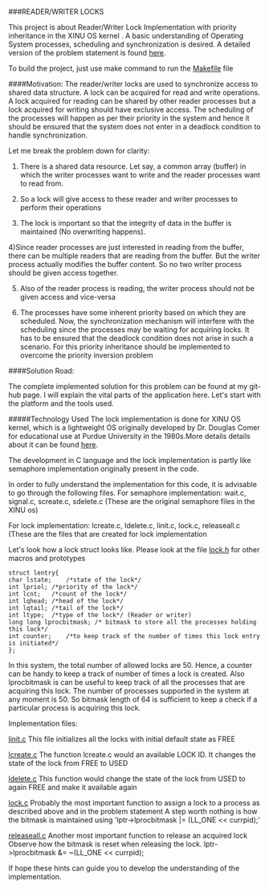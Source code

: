 ###READER/WRITER LOCKS

This project is about Reader/Writer Lock Implementation with priority inheritance in the XINU OS kernel . A basic understanding of Operating System processes, scheduling and synchronization is desired.
A detailed version of the problem statement is found [here](https://github.com/NeetishPathak/SYSTEM-PROJECTS/blob/master/OS%20Locks/Problem_Statement.md).

To build the project, just use make command to run the [Makefile](https://github.com/NeetishPathak/SYSTEM-PROJECTS/blob/master/OS%20Locks/compile/Makefile) file

####Motivation:
The reader/writer locks are used to synchronize access to shared data structure. A lock can be acquired for read and write operations. A lock acquired for reading can be shared by other reader processes but a lock acquired for writing should have exclusive access. The scheduling of the processes will happen as per their priority in the system and hence it should be ensured that the system does not enter in a deadlock condition to handle synchronization.

Let me break the problem down for clarity:

1) There is a shared data resource. Let say, a common array (buffer) in which the writer processes want to write and the reader processes want to read from.

2) So a lock will give access to these reader and writer processes to perform their operations

3) The lock is important so that the integrity of data in the buffer is maintained (No overwriting happens).

4)Since reader processes are just interested in reading from the buffer, there can be multiple readers that are reading from the buffer. But the writer process actually modifies the buffer content. So no two writer process should be given access together.

5) Also of the reader process is reading, the writer process should not be given access and vice-versa

6) The processes have some inherent priority based on which they are scheduled. Now, the synchronization mechanism will interfere with the scheduling since the processes may be waiting for acquiring locks. It has to be ensured that the deadlock condition does not arise in such a scenario. For this priority inheritance should be implemented to overcome the priority inversion problem

####Solution Road:

The complete implemented solution for this problem can be found at my git-hub page. 
I will explain the vital parts of the application here. Let's start with the platform and the tools used.

#####Technology Used
The lock implementation is done for XINU OS kernel, which is a lightweight OS originally developed by Dr. Douglas Comer for educational use at Purdue University in the 1980s.More details details about it can be found [here](http://www.xinu.cs.purdue.edu/).

The development in C language and the lock implementation is partly like semaphore implementation originally present in the code.

In order to fully understand the implementation for this code, it is advisable to go through the following files.
For semaphore implementation:
wait.c, signal.c, screate.c, sdelete.c  (These are the original semaphore files in the XINU os)

For lock implementation:
lcreate.c, ldelete.c, linit.c, lock.c, releaseall.c (These are the files that are created for lock implementation

Let's look how a lock struct looks like. Please look at the file [lock.h](https://github.com/NeetishPathak/SYSTEM-PROJECTS/blob/master/OS%20Locks/h/lock.h) for other macros and prototypes

	struct lentry{
	char lstate;	/*state of the lock*/
	int lpriol;	/*priority of the lock*/
	int lcnt;	/*count of the lock*/
	int lqhead;	/*head of the lock*/
	int lqtail;	/*tail of the lock*/
	int ltype;	/*type of the lock*/ (Reader or writer)
	long long lprocbitmask; /* bitmask to store all the processes holding this lock*/
	int counter;	/*to keep track of the number of times this lock entry is initiated*/
	};
	
In this system, the total number of allowed locks are 50. Hence, a counter can be handy to keep a track of number of times a lock is created. Also lprocbitmask is can be useful to keep track of all the processes that are acquiring this lock. The number of processes supported in the system at any moment is 50. So bitmask length of 64 is sufficient to keep a check if a particular process is acquiring this lock.
 
Implementation files:

[linit.c](https://github.com/NeetishPathak/SYSTEM-PROJECTS/blob/master/OS%20Locks/sys/linit.c)
This file initializes all the locks with initial default state as FREE

[lcreate.c](https://github.com/NeetishPathak/SYSTEM-PROJECTS/blob/master/OS%20Locks/sys/lcreate.c)
The function lcreate.c would an available LOCK ID. It changes the state of the lock from FREE to USED

[ldelete.c](https://github.com/NeetishPathak/SYSTEM-PROJECTS/blob/master/OS%20Locks/sys/ldelete.c)
This function would change the state of the lock from USED to again FREE and make it available again

[lock.c](https://github.com/NeetishPathak/SYSTEM-PROJECTS/blob/master/OS%20Locks/sys/lock.c)
Probably the most important function to assign a lock to a process as described above and in the problem statement
A step worth nothing is how the bitmask is maintained using 'lptr->lprocbitmask |= (LL_ONE << currpid);'

[releaseall.c](https://github.com/NeetishPathak/SYSTEM-PROJECTS/blob/master/OS%20Locks/sys/releaseall.c)
Another most important function to release an acquired lock 
Observe how the bitmask is reset when releasing the lock. lptr->lprocbitmask &= ~(LL_ONE << currpid);

If hope these hints can guide you to develop the understanding of the implementation.

